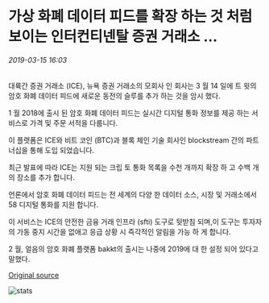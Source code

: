 # 가상 화폐 데이터 피드를 확장 하는 것 처럼 보이는 인터컨티넨탈 증권 거래소 ...

###### 2019-03-15 16:03

대륙간 증권 거래소 (ICE), 뉴욕 증권 거래소의 모회사 인 회사는 3 월 14 일에 트 윗의 암호 화폐 데이터 피드에 새로운 동전의 슬루를 추가 하는 것을 암시 했다.

1 월 2018에 출시 된 암호 화폐 데이터 피드는 실시간 디지털 통화 정보를 제공 하는 서비스로 가격 및 주문 서적을 다룹니다.

이 플랫폼은 ICE와 비트 코인 (BTC)과 블록 체인 기술 회사인 blockstream 간의 파트너십을 통해 도입 되었습니다.

최근 발표에 따라 ICE는 지원 되는 크립 토 통화 목록을 수천 개까지 확장 하 고 수백 개의 장소를 추가 합니다.

언론에서 암호 화폐 데이터 피드는 전 세계의 다양 한 데이터 소스, 시장 및 거래소에서 58 디지털 통화를 지원 합니다.

이 서비스는 ICE의 안전한 금융 거래 인프라 (sfti) 도구로 뒷받침 되며,이 도구는 투자자의 가동 중지 시간을 없애고 응급 상황 시 즉각적인 알림을 가능 하 게 합니다.

2 월, 얼음의 암호 화폐 플랫폼 bakkt의 출시는 나중에 2019에 대 한 설정 되어 있다고 말했다.

[Original source](https://cointelegraph.com/news/intercontinental-stock-exchange-seemingly-to-expand-cryptocurrency-data-feed)

![stats](https://c.statcounter.com/11760860/0/a89fa40b/1/ "stats")